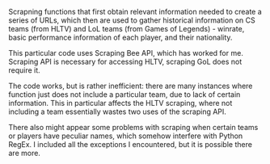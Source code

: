 Scrapning functions that first obtain relevant information needed to create a series of URLs, which then are used to gather historical information on CS teams (from HLTV) and LoL teams (from Games of Legends) - winrate, basic performance information of each player, and their nationality.

This particular code uses Scraping Bee API, which has worked for me. Scraping API is necessary for accessing HLTV, scraping GoL does not require it.

The code works, but is rather inefficient: there are many instances where function just does not include a particular team, due to lack of certain information. This in particular affects the HLTV scraping, where not including a team essentially wastes two uses of the scraping API. 

There also might appear some problems with scraping when certain teams or players have peculiar names, which somehow interfere with Python RegEx. I included all the exceptions I encountered, but it is possible there are more.
